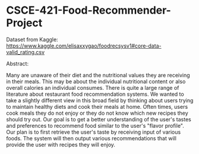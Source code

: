 # CSCE-421-Food-Recommender-Project

Dataset from Kaggle: https://www.kaggle.com/elisaxxygao/foodrecsysv1#core-data-valid_rating.csv

Abstract:

Many are unaware of their diet and the nutritional values they are receiving in their meals. This may be about the individual nutritional content or also overall calories an individual consumes. There is quite a large range of literature about restaurant food recommendation systems. We wanted to take a slightly different view in this broad field by thinking about users trying to maintain healthy diets and cook their meals at home. Often times, users cook meals they do not enjoy or they do not know which new recipes they should try out. 
Our goal is to get a better understanding of the user's tastes and preferences to recommend food similar to the user's "flavor profile". Our plan is to first retrieve the user's taste by receiving input of various foods. The system will then output various recommendations that will provide the user with recipes they will enjoy.
